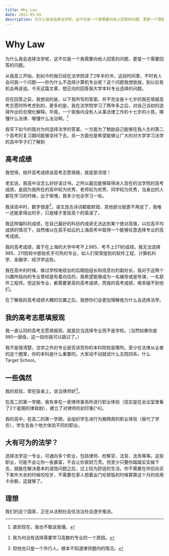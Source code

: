 ```yaml
---
title: Why Law
date: 2021-03-05
description: 为什么我会选择法学呢，这不仅是一个我需要向他人回答的问题，更是一个需要回答的问题。
---
```

# Why Law

为什么我会选择法学呢，这不仅是一个我需要向他人回答的问题，更是一个需要回答的问题。

从我高三开始，到如今的我已经在法学院读了2年半的书，这段时间里，不时有人会问我一个问题——你为什么不选择计算机专业呢？这个问题我想放放，到以后有机会再说说。今天这篇文章，想正向的回答我大学本科专业选择的问题。

但在回答之前，我想说的是，以下我所写的答案，并不完全是十七岁的我在填报高考志愿时所考虑到的，更多的是，我在法学院学习了两年多之后，对自己当初的选择作出的合理化解释。毕竟，一个家族内没有人从事法律工作的十七岁的小孩，哪懂什么法律、哪懂什么法治啊。[^1]

[^1]: 直到现在，我也不敢说我懂。

我写下如今的我对为何选择法学的答案，一方面为了勉励自己能够在我人生的第二个高考的复习期间能够坚持下去，另一方面也是希望能够让广大的对大学学习法学的高中学子们了解到

## 高考成绩

我觉得，抛开高考成绩谈高考志愿填报，就是耍流氓！

老实说，我高中没怎么好好读过书。之所以最后能够取得进入现在的法学院的高考成绩，是因为我所在的高中较为优秀、老师较为优秀、同学较为优秀，当身边的人都在学习的时候，出于惭愧，我多少也会学习一些。

我读高中时，数学很差[^2]，语文连古诗词都能默错、其他部分就更不用说了，我唯一还能拿得出的手，只是矮子里拔高个的英语了。

[^2]: 我为何没有选择需要学习高数的专业的一个原因。

我这样偏科的成绩，在自己最好的科目的成绩无法达到某个绝对高值，以拉高平均成绩的情况下，自然难以在高手如云的上海高考中取得一个能够任意选择专业的高考成绩。

我的高考成绩，属于在上海的大学中考不上985、考不上211的成绩。我无法选择985、211院校中那些炙手可热的专业，如人们常常提到的软件工程、计算机科学、金融学、经济学这些。

我在高中的时候，做过学校电视台的后期组组长和信息社的副社长，我对于这两个兴趣所指向的专业曾经是有着向往的，我希望能够成为一名编导或是导演，一名软件工程师。但这些专业，都需要更高的高考成绩，而我的高考成绩，根本碰不到他们。

在了解我的高考成绩大概的位置之后，我想你们会更加理解我为什么会选择法学。

## 我的高考志愿填报观

我一直认同的高考志愿填报观，就是应当选择专业而不是学校。（当然如果你是985一层级，这一段你就可以跳过了。）

我不是很清楚，法学之外的专业是否讲究你的本科院校是哪所。至少在法律从业者的这个圈里，你的本科是什么重要的。大家动不动就说什么五院四系，什么Target School。

 ## 一些偶然

我的叔叔，常在饭桌上，说当律师好[^3]。

[^3]: 但他也只是一个外行人。根本不知道律师圈内的情况。

在高二的第一学期，我有幸在一家律师事务所进行职业体验（现实是在会议室里看了2个星期的律政剧），建立了对律师的初印象[^4]。

我的高中，在高二的第一学期，会组织学生进行为期两周的职业体验（替代了学农），学生去各个地方体验不同的职业。 

## 大有可为的法学？

选择法学这一专业，可通向多个职业，包括律师、检察官、法官、法务等等。这些职业，可能不会让你一夜暴富，不会让你家财万贯。但至少只要你踏踏实实做下去，就能在解决基本的温饱问题之后，过上较为舒适的生活。你不需要在伴侣向买下某件大衣的时候咬咬牙，不需要在家人想着出门吃顿饭的时候算算这个月的信用卡余额，这就够了。

## 理想

我们的这个国家，正在从法制社会往法治社会逐步推进。